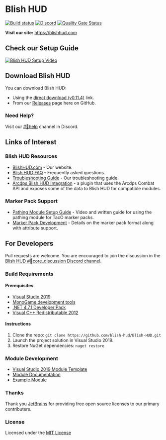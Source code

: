 ﻿# Blish HUD
[![Build status](https://ci.appveyor.com/api/projects/status/43fg2d3hy4jt5ip1?svg=true)](https://ci.appveyor.com/project/dlamkins/blish-hud/branch/dev/artifacts)
[![Discord](https://img.shields.io/discord/531175899588984842.svg?logo=discord&logoColor=%237289DA)](https://discord.gg/FYKN3qh)
[![Quality Gate Status](https://sonarcloud.io/api/project_badges/measure?branch=dev&project=blish-hud_Blish-HUD&metric=alert_status)](https://sonarcloud.io/dashboard?id=blish-hud_Blish-HUD&branch=dev)

**Visit our site:** https://blishhud.com

## Check our Setup Guide

[![Blish HUD Setup Video](https://img.youtube.com/vi/iLYYumF2SCY/0.jpg)](https://www.youtube.com/watch?v=iLYYumF2SCY)

## Download Blish HUD

You can download Blish HUD:
- Using the [direct download (v0.11.4)](https://github.com/blish-hud/Blish-HUD/releases/download/v0.11.4/Blish.HUD.0.11.4.zip) link.
- From our [Releases](https://github.com/blish-hud/Blish-HUD/releases) page here on GitHub.

### Need Help?

Visit our [#💢help](https://discord.gg/qJdUhdG) channel in Discord.

## Links of Interest

### Blish HUD Resources

- [BlishHUD.com](https://blishhud.com/) - Our website.
- [Blish HUD FAQ](https://blishhud.com/docs/user/faq) - Frequently asked questions.
- [Troubleshooting Guide](https://blishhud.com/docs/user/troubleshooting/) - Our troubleshooting guide.
- [Arcdps Blish HUD Integration](https://github.com/blish-hud/arcdps-bhud) - a plugin that uses the Arcdps Combat API and exposes some of the data to Blish HUD for compatible modules.

### Marker Pack Support
- [Pathing Module Setup Guide](https://blishhud.com/docs/markers/) - Video and written guide for using the pathing module for TacO marker packs.
- [Marker Pack Development](https://blishhud.com/docs/markers/development/attributes) - Details on the marker pack format along with attribute support.

## For Developers

Pull requests are welcome. You are encouraged to join the discussion in the [Blish HUD #🔨core_discussion Discord channel](https://discord.gg/nGbd3kU).

### Build Requirements

#### Prerequisites

- [Visual Studio 2019](https://visualstudio.microsoft.com/vs/)
- [MonoGame development tools](https://docs.monogame.net/articles/getting_started/1_setting_up_your_development_environment_windows.html)
- [.NET 4.7.1 Developer Pack](https://www.microsoft.com/en-us/download/details.aspx?id=56119)
- [Visual C++ Redistributable 2012](https://www.microsoft.com/en-us/download/details.aspx?id=30679)

#### Instructions

1.  Clone the repo: `git clone https://github.com/blish-hud/Blish-HUD.git`
2.  Launch the project solution in Visual Studio 2019.
3.  Restore NuGet dependencies: `nuget restore`

### Module Development

- [Visual Studio 2019 Module Template](https://github.com/blish-hud/Module-Template)
- [Module Documentation](https://blishhud.com/docs/dev/)
- [Example Module](https://github.com/blish-hud/Example-Blish-HUD-Module/blob/master/README.md)

### Thanks

Thank you [JetBrains](https://www.jetbrains.com/?from=Blish%20HUD) for providing free open source licenses to our primary contributers.

### License

Licensed under the [MIT License](https://choosealicense.com/licenses/mit/)
